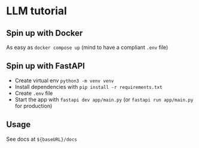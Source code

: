 # LLM tutorial

## Spin up with Docker

As easy as `docker compose up` (mind to have a compliant `.env` file)

## Spin up with FastAPI

- Create virtual env `python3 -m venv venv`
- Install dependencies with `pip install -r requirements.txt`
- Create `.env` file
- Start the app with `fastapi dev app/main.py` (or `fastapi run app/main.py` for production)

## Usage

See docs at `${baseURL}/docs`